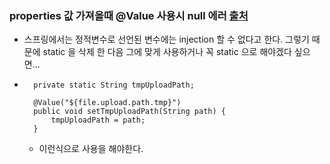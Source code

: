 ### properties 값 가져올때 @Value 사용시 null 에러 [출처](https://thingsthis.tistory.com/326)

* 스프링에서는 정적변수로 선언된 변수에는 injection 할 수 없다고 한다. 
  그렇기 때문에 static 을 삭제 한 다음 그에 맞게 사용하거나 꼭 static 으로 해야겠다 싶으면...

* ```
    private static String tmpUploadPath; 
    
    @Value("${file.upload.path.tmp}") 
    public void setTmpUploadPath(String path) { 
        tmpUploadPath = path; 
    }

  ```
  
    * 이런식으로 사용을 해야한다.